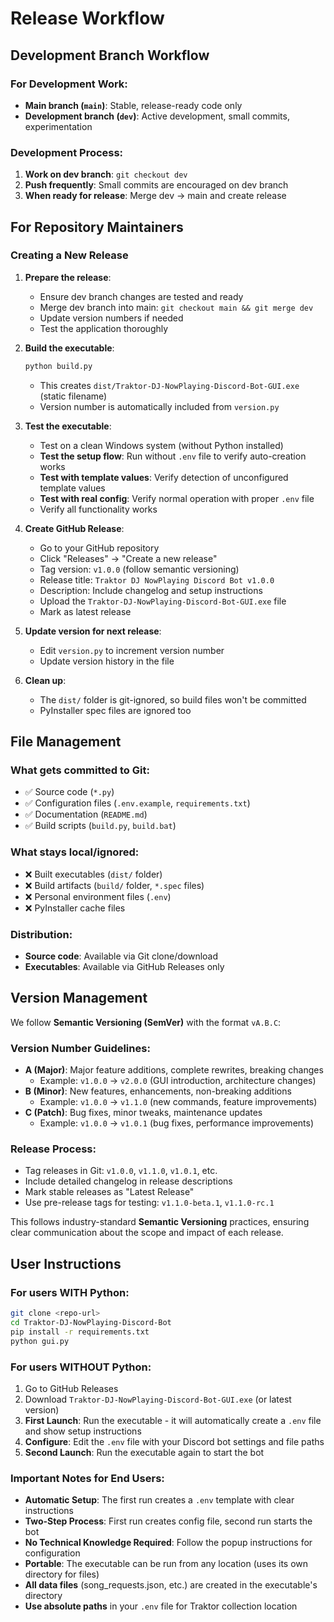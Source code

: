 # Release Workflow

## Development Branch Workflow

### For Development Work:
- **Main branch (`main`)**: Stable, release-ready code only
- **Development branch (`dev`)**: Active development, small commits, experimentation

### Development Process:
1. **Work on dev branch**: `git checkout dev`
2. **Push frequently**: Small commits are encouraged on dev branch
3. **When ready for release**: Merge dev → main and create release

## For Repository Maintainers

### Creating a New Release

1. **Prepare the release**:
   - Ensure dev branch changes are tested and ready
   - Merge dev branch into main: `git checkout main && git merge dev`
   - Update version numbers if needed
   - Test the application thoroughly

2. **Build the executable**:
   ```bash
   python build.py
   ```
   - This creates `dist/Traktor-DJ-NowPlaying-Discord-Bot-GUI.exe` (static filename)
   - Version number is automatically included from `version.py`

3. **Test the executable**:
   - Test on a clean Windows system (without Python installed)
   - **Test the setup flow**: Run without `.env` file to verify auto-creation works
   - **Test with template values**: Verify detection of unconfigured template values
   - **Test with real config**: Verify normal operation with proper `.env` file
   - Verify all functionality works

4. **Create GitHub Release**:
   - Go to your GitHub repository
   - Click "Releases" → "Create a new release"
   - Tag version: `v1.0.0` (follow semantic versioning)
   - Release title: `Traktor DJ NowPlaying Discord Bot v1.0.0`
   - Description: Include changelog and setup instructions
   - Upload the `Traktor-DJ-NowPlaying-Discord-Bot-GUI.exe` file
   - Mark as latest release

5. **Update version for next release**:
   - Edit `version.py` to increment version number
   - Update version history in the file

5. **Clean up**:
   - The `dist/` folder is git-ignored, so build files won't be committed
   - PyInstaller spec files are ignored too

## File Management

### What gets committed to Git:
- ✅ Source code (`*.py`)
- ✅ Configuration files (`.env.example`, `requirements.txt`)
- ✅ Documentation (`README.md`)
- ✅ Build scripts (`build.py`, `build.bat`)

### What stays local/ignored:
- ❌ Built executables (`dist/` folder)
- ❌ Build artifacts (`build/` folder, `*.spec` files)
- ❌ Personal environment files (`.env`)
- ❌ PyInstaller cache files

### Distribution:
- **Source code**: Available via Git clone/download
- **Executables**: Available via GitHub Releases only

## Version Management

We follow **Semantic Versioning (SemVer)** with the format `vA.B.C`:

### Version Number Guidelines:
- **A (Major)**: Major feature additions, complete rewrites, breaking changes
  - Example: `v1.0.0` → `v2.0.0` (GUI introduction, architecture changes)
- **B (Minor)**: New features, enhancements, non-breaking additions
  - Example: `v1.0.0` → `v1.1.0` (new commands, feature improvements)
- **C (Patch)**: Bug fixes, minor tweaks, maintenance updates
  - Example: `v1.0.0` → `v1.0.1` (bug fixes, performance improvements)

### Release Process:
- Tag releases in Git: `v1.0.0`, `v1.1.0`, `v1.0.1`, etc.
- Include detailed changelog in release descriptions
- Mark stable releases as "Latest Release"
- Use pre-release tags for testing: `v1.1.0-beta.1`, `v1.1.0-rc.1`

This follows industry-standard **Semantic Versioning** practices, ensuring clear communication about the scope and impact of each release.

## User Instructions

### For users WITH Python:
```bash
git clone <repo-url>
cd Traktor-DJ-NowPlaying-Discord-Bot
pip install -r requirements.txt
python gui.py
```

### For users WITHOUT Python:
1. Go to GitHub Releases
2. Download `Traktor-DJ-NowPlaying-Discord-Bot-GUI.exe` (or latest version)
3. **First Launch**: Run the executable - it will automatically create a `.env` file and show setup instructions
4. **Configure**: Edit the `.env` file with your Discord bot settings and file paths
5. **Second Launch**: Run the executable again to start the bot

### Important Notes for End Users:
- **Automatic Setup**: The first run creates a `.env` template with clear instructions
- **Two-Step Process**: First run creates config file, second run starts the bot
- **No Technical Knowledge Required**: Follow the popup instructions for configuration
- **Portable**: The executable can be run from any location (uses its own directory for files)
- **All data files** (song_requests.json, etc.) are created in the executable's directory
- **Use absolute paths** in your `.env` file for Traktor collection location
